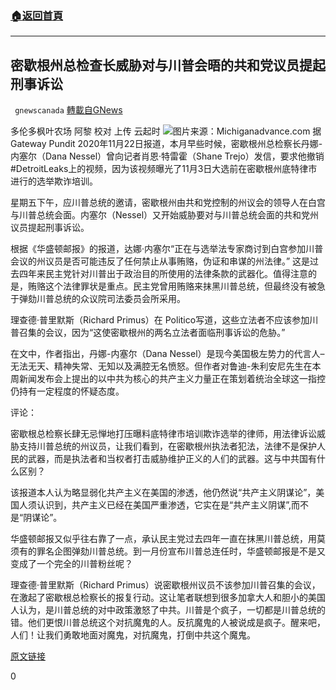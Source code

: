 ###  [:house:返回首頁](https://github.com/ourhimalayas/txt)
---

## 密歇根州总检查长威胁对与川普会晤的共和党议员提起刑事诉讼
` gnewscanada` [轉載自GNews](https://gnews.org/zh-hans/583062/)

多伦多枫叶农场 阿黎
校对 上传 云起时
![](https://gnews-media-offload.s3.amazonaws.com/wp-content/uploads/2020/11/23005752/Michiganadvance.com_.jpg)图片来源：Michiganadvance.com
据Gateway Pundit 2020年11月22日报道，本月早些时候，密歇根州总检察长丹娜-内塞尔（Dana Nessel）曾向记者肖恩·特雷霍（Shane Trejo）发信，要求他撤销#DetroitLeaks上的视频，因为该视频曝光了11月3日大选前在密歇根州底特律市进行的选举欺诈培训。

星期五下午，应川普总统的邀请，密歇根州由共和党控制的州议会的领导人在白宫与川普总统会面。内塞尔（Nessel）又开始威胁要对与川普总统会面的共和党州议员提起刑事诉讼。

根据《华盛顿邮报》的报道，达娜·内塞尔“正在与选举法专家商讨到白宫参加川普会议的州议员是否可能违反了任何禁止从事贿赂，伪证和串谋的州法律。” 这是过去四年来民主党针对川普出于政治目的所使用的法律条款的武器化。值得注意的是，贿赂这个法律罪状是重点。民主党曾用贿赂来抹黑川普总统，但最终没有被急于弹劾川普总统的众议院司法委员会所采用。

理查德·普里默斯（Richard Primus）在 Politico写道，这些立法者不应该参加川普召集的会议，因为“这使密歇根州的两名立法者面临刑事诉讼的危胁。”

在文中，作者指出，丹娜-内塞尔（Dana Nessel）是现今美国极左势力的代言人–无法无天、精神失常、无知以及满腔无名愤怒。但作者对鲁迪-朱利安尼先生在本周新闻发布会上提出的以中共为核心的共产主义力量正在策划着统治全球这一指控仍持有一定程度的怀疑态度。

评论：

密歇根总检察长肆无忌惮地打压曝料底特律市培训欺诈选举的律师，用法律诉讼威胁支持川普总统的州议员，让我们看到，在密歇根州执法者犯法，法律不是保护人民的武器，而是执法者和当权者打击威胁维护正义的人们的武器。这与中共国有什么区别？

该报道本人认为略显弱化共产主义在美国的渗透，他仍然说“共产主义阴谋论”，美国人须认识到，共产主义已经在美国严重渗透，它实在是“共产主义阴谋”,而不是“阴谋论”。

华盛顿邮报又似乎往右靠了一点，承认民主党过去四年一直在抹黑川普总统，用莫须有的罪名企图弹劾川普总统。到一月份宣布川普总连任时，华盛顿邮报是不是又变成了一个完全的川普粉丝呢？

理查德·普里默斯（Richard Primus）说密歇根州议员不该参加川普召集的会议，在激起了密歇根总检察长的报复行动。这让笔者联想到很多加拿大人和胆小的美国人认为，是川普总统的对中政策激怒了中共。川普是个疯子，一切都是川普总统的错。他们更恨川普总统这个对抗魔鬼的人。反抗魔鬼的人被说成是疯子。醒来吧，人们！让我们勇敢地面对魔鬼，对抗魔鬼，打倒中共这个魔鬼。

[原文链接](https://www.thegatewaypundit.com/2020/11/crazed-vicious-michigan-ag-threatens-criminally-charge-gop-lawmakers-meeting-trump-stolen-election/)

0
